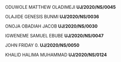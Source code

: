 ODUWOLE MATTHEW OLADIMEJI **UJ/2020/NS/0045**

OLAJIDE GENESIS BUNMI     **UJ/2020/NS/0036**

ONOJA OBADIAH JACOB       **UJ/2020/NS/0030**

IGWENEME SAMUEL EBUBE     **UJ/2020/NS/0047**

JOHN FRIDAY 0.            **UJ/2020/NS/0050**

KHALID HALIMA MUHAMMAD    **UJ/2020/NS/0124**

